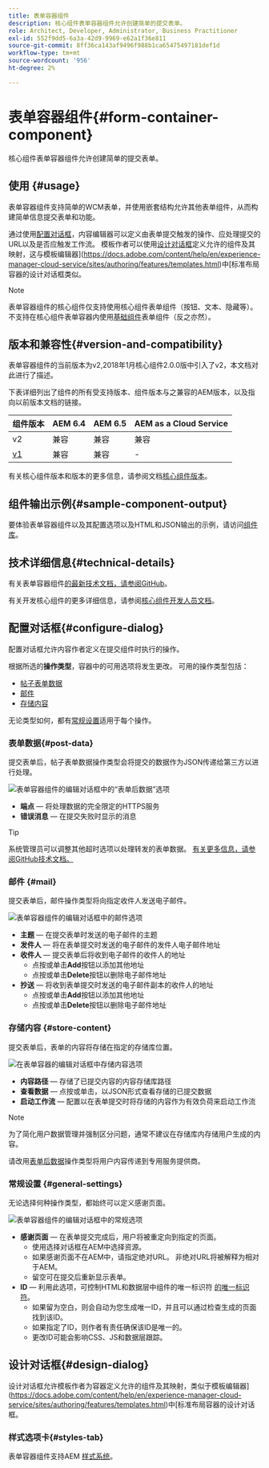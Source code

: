```yaml
---
title: 表单容器组件
description: 核心组件表单容器组件允许创建简单的提交表单。
role: Architect, Developer, Administrator, Business Practitioner
exl-id: 552f9dd5-6a3a-42d9-9969-e62a1f36e811
source-git-commit: 8ff36ca143af9496f988b1ca65475497181def1d
workflow-type: tm+mt
source-wordcount: '956'
ht-degree: 2%

---
```


# 表单容器组件{#form-container-component}

核心组件表单容器组件允许创建简单的提交表单。

## 使用 {#usage}

表单容器组件支持简单的WCM表单，并使用嵌套结构允许其他表单组件，从而构建简单信息提交表单和功能。

通过使用[配置对话框](#configure-dialog)，内容编辑器可以定义由表单提交触发的操作、应处理提交的URL以及是否应触发工作流。 模板作者可以使用[设计对话框](#design-dialog)定义允许的组件及其映射，这与模板编辑器](https://docs.adobe.com/content/help/en/experience-manager-cloud-service/sites/authoring/features/templates.html)中[标准布局容器的设计对话框类似。

>[!NOTE]
>
>表单容器组件的核心组件仅支持使用核心组件表单组件（按钮、文本、隐藏等）。 不支持在核心组件表单容器内使用[基础组件](https://docs.adobe.com/content/help/en/experience-manager-65/authoring/siteandpage/default-components-foundation.html)表单组件（反之亦然）。

## 版本和兼容性{#version-and-compatibility}

表单容器组件的当前版本为v2,2018年1月核心组件2.0.0版中引入了v2，本文档对此进行了描述。

下表详细列出了组件的所有受支持版本、组件版本与之兼容的AEM版本，以及指向以前版本文档的链接。

| 组件版本 | AEM 6.4 | AEM 6.5 | AEM as a Cloud Service |
|--- |--- |--- |---|
| v2 | 兼容 | 兼容 | 兼容 |
| [v1](/help/components/v1/form-container-v1.md) | 兼容 | 兼容 | - |

有关核心组件版本和版本的更多信息，请参阅文档[核心组件版本](/help/versions.md)。

## 组件输出示例{#sample-component-output}

要体验表单容器组件以及其配置选项以及HTML和JSON输出的示例，请访问[组件库](https://adobe.com/go/aem_cmp_library_form_container)。

## 技术详细信息{#technical-details}

有关表单容器组件[的最新技术文档，请参阅GitHub](https://adobe.com/go/aem_cmp_tech_form_container_v2)。

有关开发核心组件的更多详细信息，请参阅[核心组件开发人员文档](/help/developing/overview.md)。

## 配置对话框{#configure-dialog}

配置对话框允许内容作者定义在提交组件时执行的操作。

根据所选的&#x200B;**操作类型**，容器中的可用选项将发生更改。 可用的操作类型包括：

* [帖子表单数据](#post-data)
* [邮件](#mail)
* [存储内容](#store-content)

无论类型如何，都有[常规设置](#general-settings)适用于每个操作。

### 表单数据{#post-data}

提交表单后，帖子表单数据操作类型会将提交的数据作为JSON传递给第三方以进行处理。

![表单容器组件的编辑对话框中的“表单后数据”选项](/help/assets/form-container-edit-post.png)

* **端点**  — 将处理数据的完全限定的HTTPS服务
* **错误消息**  — 在提交失败时显示的消息

>[!TIP]
>系统管理员可以调整其他超时选项以处理转发的表单数据。 [有关更多信息，请参阅GitHub技术文档。](https://github.com/adobe/aem-core-wcm-components/tree/master/content/src/content/jcr_root/apps/core/wcm/components/form/actions/rpc)

### 邮件 {#mail}

提交表单后，邮件操作类型将向指定收件人发送电子邮件。

![表单容器组件的编辑对话框中的邮件选项](/help/assets/form-container-edit-mail.png)

* **主题**  — 在提交表单时发送的电子邮件的主题
* **发件人**  — 将在表单提交时发送的电子邮件的发件人电子邮件地址
* **收件人**  — 提交表单后将收到电子邮件的收件人的地址
   * 点按或单击&#x200B;**Add**&#x200B;按钮以添加其他地址
   * 点按或单击&#x200B;**Delete**&#x200B;按钮以删除电子邮件地址
* **抄送**  — 将收到表单提交时发送的电子邮件副本的收件人的地址
   * 点按或单击&#x200B;**Add**&#x200B;按钮以添加其他地址
   * 点按或单击&#x200B;**Delete**&#x200B;按钮以删除电子邮件地址

### 存储内容 {#store-content}

提交表单后，表单的内容将存储在指定的存储库位置。

![在表单容器的编辑对话框中存储内容选项](/help/assets/form-container-edit-store.png)

* **内容路径**  — 存储了已提交内容的内容存储库路径
* **查看数据**  — 点按或单击，以JSON形式查看存储的已提交数据
* **启动工作流**  — 配置以在表单提交时将存储的内容作为有效负荷来启动工作流

>[!NOTE]
>
>为了简化用户数据管理并强制区分问题，通常不建议在存储库内存储用户生成的内容。
>
>请改用[表单后数据](#post-data)操作类型将用户内容传递到专用服务提供商。

### 常规设置 {#general-settings}

无论选择何种操作类型，都始终可以定义感谢页面。

![表单容器组件的编辑对话框中的常规选项](/help/assets/form-container-edit-general.png)

* **感谢页面**  — 在表单提交完成后，用户将被重定向到指定的页面。
   * 使用选择对话框在AEM中选择资源。
   * 如果感谢页面不在AEM中，请指定绝对URL。 非绝对URL将被解释为相对于AEM。
   * 留空可在提交后重新显示表单。
* **ID**  — 利用此选项，可控制HTML和数据层中组件的唯一标识符 [的唯一标识符](/help/developing/data-layer/overview.md)。
   * 如果留为空白，则会自动为您生成唯一ID，并且可以通过检查生成的页面找到该ID。
   * 如果指定了ID，则作者有责任确保该ID是唯一的。
   * 更改ID可能会影响CSS、JS和数据层跟踪。

## 设计对话框{#design-dialog}

设计对话框允许模板作者为容器定义允许的组件及其映射，类似于模板编辑器](https://docs.adobe.com/content/help/en/experience-manager-cloud-service/sites/authoring/features/templates.html)中[标准布局容器的设计对话框。

### 样式选项卡{#styles-tab}

表单容器组件支持AEM [样式系统](/help/get-started/authoring.md#component-styling)。

